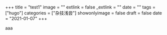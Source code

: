 +++
title = "test1"
image = ""
extlink = false
_extlink = ""
date = ""
tags = ["hugo"]
categories = ["杂技浅尝"]
showonlyimage = false
draft = false
date = "2021-01-07"
+++

aaa